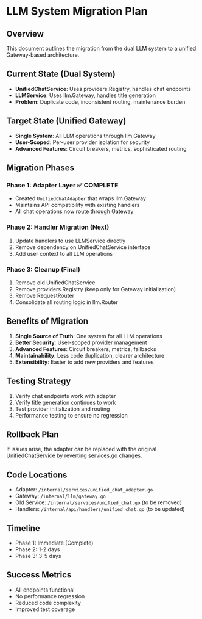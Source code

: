 # LLM System Migration Plan

## Overview
This document outlines the migration from the dual LLM system to a unified Gateway-based architecture.

## Current State (Dual System)
- **UnifiedChatService**: Uses providers.Registry, handles chat endpoints
- **LLMService**: Uses llm.Gateway, handles title generation
- **Problem**: Duplicate code, inconsistent routing, maintenance burden

## Target State (Unified Gateway)
- **Single System**: All LLM operations through llm.Gateway
- **User-Scoped**: Per-user provider isolation for security
- **Advanced Features**: Circuit breakers, metrics, sophisticated routing

## Migration Phases

### Phase 1: Adapter Layer ✅ COMPLETE
- Created `UnifiedChatAdapter` that wraps llm.Gateway
- Maintains API compatibility with existing handlers
- All chat operations now route through Gateway

### Phase 2: Handler Migration (Next)
1. Update handlers to use LLMService directly
2. Remove dependency on UnifiedChatService interface
3. Add user context to all LLM operations

### Phase 3: Cleanup (Final)
1. Remove old UnifiedChatService
2. Remove providers.Registry (keep only for Gateway initialization)
3. Remove RequestRouter
4. Consolidate all routing logic in llm.Router

## Benefits of Migration
1. **Single Source of Truth**: One system for all LLM operations
2. **Better Security**: User-scoped provider management
3. **Advanced Features**: Circuit breakers, metrics, fallbacks
4. **Maintainability**: Less code duplication, clearer architecture
5. **Extensibility**: Easier to add new providers and features

## Testing Strategy
1. Verify chat endpoints work with adapter
2. Verify title generation continues to work
3. Test provider initialization and routing
4. Performance testing to ensure no regression

## Rollback Plan
If issues arise, the adapter can be replaced with the original UnifiedChatService by reverting services.go changes.

## Code Locations
- Adapter: `/internal/services/unified_chat_adapter.go`
- Gateway: `/internal/llm/gateway.go`
- Old Service: `/internal/services/unified_chat.go` (to be removed)
- Handlers: `/internal/api/handlers/unified_chat.go` (to be updated)

## Timeline
- Phase 1: Immediate (Complete)
- Phase 2: 1-2 days
- Phase 3: 3-5 days

## Success Metrics
- All endpoints functional
- No performance regression
- Reduced code complexity
- Improved test coverage
